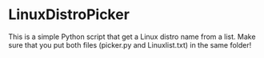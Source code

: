 # LinuxDistroPicker
This is a simple Python script that get a Linux distro name from a list. 
Make sure that you put both files (picker.py and Linuxlist.txt) in the same folder!
